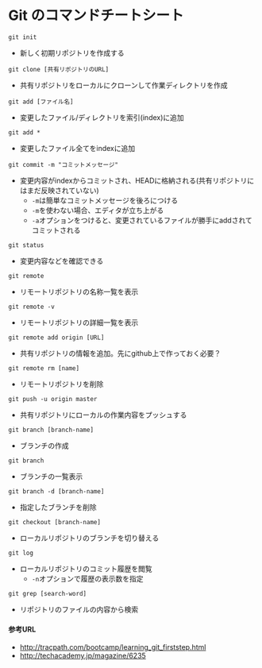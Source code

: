 # Git のコマンドチートシート

`git init`
- 新しく初期リポジトリを作成する

`git clone [共有リポジトリのURL]`
- 共有リポジトリをローカルにクローンして作業ディレクトリを作成

`git add [ファイル名]`
- 変更したファイル/ディレクトリを索引(index)に追加  

`git add *`
- 変更したファイル全てをindexに追加

`git commit -m "コミットメッセージ"`
- 変更内容がindexからコミットされ、HEADに格納される(共有リポジトリにはまだ反映されていない)
	+ `-m`は簡単なコミットメッセージを後ろにつける
	+ `-m`を使わない場合、エディタが立ち上がる
	+ `-a`オプションをつけると、変更されているファイルが勝手にaddされてコミットされる

`git status`
- 変更内容などを確認できる

`git remote`
- リモートリポジトリの名称一覧を表示  

`git remote -v`
- リモートリポジトリの詳細一覧を表示  

`git remote add origin [URL]`
- 共有リポジトリの情報を追加。先にgithub上で作っておく必要？  

`git remote rm [name]`
- リモートリポジトリを削除

`git push -u origin master`
- 共有リポジトリにローカルの作業内容をプッシュする

`git branch [branch-name]`
- ブランチの作成

`git branch`
- ブランチの一覧表示

`git branch -d [branch-name]`
- 指定したブランチを削除

`git checkout [branch-name]`
- ローカルリポジトリのブランチを切り替える

`git log`
- ローカルリポジトリのコミット履歴を閲覧
	+ `-n`オプションで履歴の表示数を指定

`git grep [search-word]`
- リポジトリのファイルの内容から検索

#### 参考URL
- http://tracpath.com/bootcamp/learning_git_firststep.html
- http://techacademy.jp/magazine/6235

